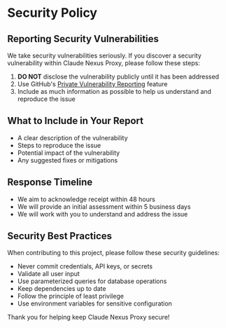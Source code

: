 # Security Policy

## Reporting Security Vulnerabilities

We take security vulnerabilities seriously. If you discover a security vulnerability within Claude Nexus Proxy, please follow these steps:

1. **DO NOT** disclose the vulnerability publicly until it has been addressed
2. Use GitHub's [Private Vulnerability Reporting](https://docs.github.com/en/code-security/security-advisories/guidance-on-reporting-and-writing-information-about-vulnerabilities/privately-reporting-a-security-vulnerability) feature
3. Include as much information as possible to help us understand and reproduce the issue

## What to Include in Your Report

- A clear description of the vulnerability
- Steps to reproduce the issue
- Potential impact of the vulnerability
- Any suggested fixes or mitigations

## Response Timeline

- We aim to acknowledge receipt within 48 hours
- We will provide an initial assessment within 5 business days
- We will work with you to understand and address the issue

## Security Best Practices

When contributing to this project, please follow these security guidelines:

- Never commit credentials, API keys, or secrets
- Validate all user input
- Use parameterized queries for database operations
- Keep dependencies up to date
- Follow the principle of least privilege
- Use environment variables for sensitive configuration

Thank you for helping keep Claude Nexus Proxy secure!
